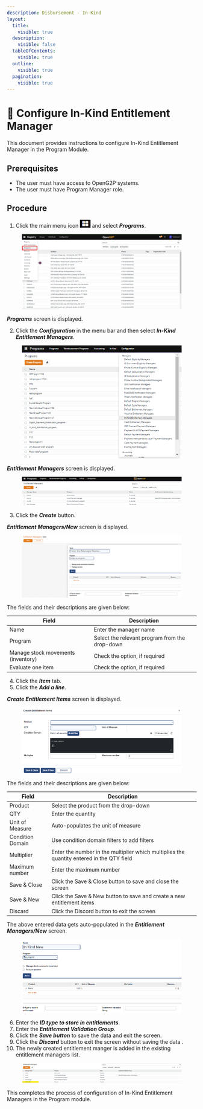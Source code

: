 ```yaml
---
description: Disbursement - In-Kind
layout:
  title:
    visible: true
  description:
    visible: false
  tableOfContents:
    visible: true
  outline:
    visible: true
  pagination:
    visible: true
---
```


# 📔 Configure In-Kind Entitlement Manager

This document provides instructions to configure In-Kind Entitlement Manager in the Program Module.

## Prerequisites

* The user must have access to OpenG2P systems.
* The user must have Program Manager role.

## Procedure

1. Click the main menu icon ![](../../../../../.gitbook/assets/main-menu.png) and select _**Programs**_.

<figure><img src="../../../../../.gitbook/assets/menu-program (1).png" alt=""><figcaption></figcaption></figure>

_**Programs**_ screen is displayed.

2. Click the _**Configuration**_ in the menu bar and then select _**In-Kind Entitlement Managers**_.

<figure><img src="../../../../../.gitbook/assets/in-kind-entitlement-manager.png" alt=""><figcaption></figcaption></figure>

_**Entitlement Managers**_ screen is displayed.

<figure><img src="../../../../../.gitbook/assets/entitlement-managers.png" alt=""><figcaption></figcaption></figure>

3. Click the _**Create**_ button.

_**Entitlement Managers/New**_ screen is displayed.

<figure><img src="../../../../../.gitbook/assets/entitlement-managers-new-fields.png" alt=""><figcaption></figcaption></figure>

The fields and their descriptions are given below:

| Field                              | Description                                    |
| ---------------------------------- | ---------------------------------------------- |
| Name                               | Enter the manager name                         |
| Program                            | Select the relevant program from the drop-down |
| Manage stock movements (inventory) | Check the option, if required                  |
| Evaluate one item                  | Check the option, if required                  |

4. Click the _**Item**_ tab.
5. Click the _**Add a line**_.

_**Create Entitlement Items**_ screen is displayed.

<figure><img src="../../../../../.gitbook/assets/create-entitlement-items.png" alt=""><figcaption></figcaption></figure>

The fields and their descriptions are given below:

| Field            | Description                                                                               |
| ---------------- | ----------------------------------------------------------------------------------------- |
| Product          | Select the product from the drop-down                                                     |
| QTY              | Enter the quantity                                                                        |
| Unit of Measure  | Auto-populates the unit of measure                                                        |
| Condition Domain | Use condition domain filters to add filters                                               |
| Multiplier       | Enter the number in the multiplier which multiplies the quantity entered in the QTY field |
| Maximum number   | Enter the maximum number                                                                  |
| Save & Close     | Click the Save & Close button to save and close the screen                                |
| Save & New       | Click the Save & New button to save and create a new entitlement items                    |
| Discard          | Click the Discord button to exit the screen                                               |

The above entered data gets auto-populated in the _**Entitlement Managers/New**_ screen.

<figure><img src="../../../../../.gitbook/assets/auto-populates-data (1).png" alt=""><figcaption></figcaption></figure>

6. Enter the _**ID type to store in entitlements**_.
7. Enter the _**Entitlement Validation Group**_.
8. Click the _**Save button**_ to save the data and exit the screen.
9. Click the _**Discard**_ button to exit the screen without saving the data .
10. The newly created entitlement manger is added in the existing entitlement managers list.

<figure><img src="../../../../../.gitbook/assets/configured-entitlement-managers.png" alt=""><figcaption></figcaption></figure>

This completes the process of configuration of In-Kind Entitlement Managers in the Program module.

